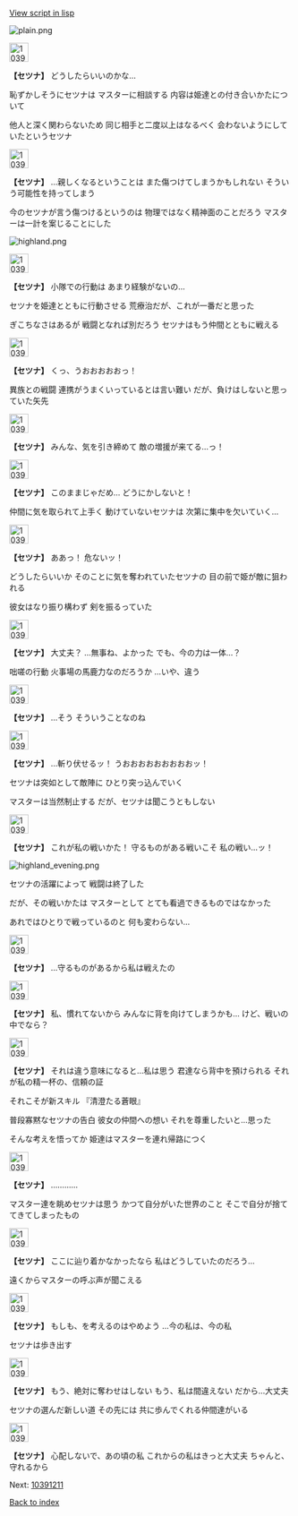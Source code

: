 [View script in lisp](../scripts/10391203.txt)

![plain.png](../images/backgrounds/plain.png)

<img src="../images/units/103911.png" alt="103911.png" height="34"/>

**【セツナ】**
どうしたらいいのかな…

恥ずかしそうにセツナは
マスターに相談する
内容は姫達との付き合いかたについて

他人と深く関わらないため
同じ相手と二度以上はなるべく
会わないようにしていたというセツナ

<img src="../images/units/103911.png" alt="103911.png" height="34"/>

**【セツナ】**
…親しくなるということは
また傷つけてしまうかもしれない
そういう可能性を持ってしまう

今のセツナが言う傷つけるというのは
物理ではなく精神面のことだろう
マスターは一計を案じることにした

![highland.png](../images/backgrounds/highland.png)

<img src="../images/units/103911.png" alt="103911.png" height="34"/>

**【セツナ】**
小隊での行動は
あまり経験がないの…

セツナを姫達とともに行動させる
荒療治だが、これが一番だと思った

ぎこちなさはあるが
戦闘となれば別だろう
セツナはもう仲間とともに戦える

<img src="../images/units/103911.png" alt="103911.png" height="34"/>

**【セツナ】**
くっ、うおおおおおっ！

異族との戦闘
連携がうまくいっているとは言い難い
だが、負けはしないと思っていた矢先

<img src="../images/units/103911.png" alt="103911.png" height="34"/>

**【セツナ】**
みんな、気を引き締めて
敵の増援が来てる…っ！

<img src="../images/units/103911.png" alt="103911.png" height="34"/>

**【セツナ】**
このままじゃだめ…
どうにかしないと！

仲間に気を取られて上手く
動けていないセツナは
次第に集中を欠いていく…

<img src="../images/units/103911.png" alt="103911.png" height="34"/>

**【セツナ】**
ああっ！
危ないッ！

どうしたらいいか
そのことに気を奪われていたセツナの
目の前で姫が敵に狙われる

彼女はなり振り構わず
剣を振るっていた

<img src="../images/units/103911.png" alt="103911.png" height="34"/>

**【セツナ】**
大丈夫？
…無事ね、よかった
でも、今の力は一体…？

咄嗟の行動
火事場の馬鹿力なのだろうか
…いや、違う

<img src="../images/units/103911.png" alt="103911.png" height="34"/>

**【セツナ】**
…そう
そういうことなのね

<img src="../images/units/103911.png" alt="103911.png" height="34"/>

**【セツナ】**
…斬り伏せるッ！
うおおおおおおおおおッ！

セツナは突如として敵陣に
ひとり突っ込んでいく

マスターは当然制止する
だが、セツナは聞こうともしない

<img src="../images/units/103911.png" alt="103911.png" height="34"/>

**【セツナ】**
これが私の戦いかた！
守るものがある戦いこそ
私の戦い…ッ！

![highland_evening.png](../images/backgrounds/highland_evening.png)

セツナの活躍によって
戦闘は終了した

だが、その戦いかたは
マスターとして
とても看過できるものではなかった

あれではひとりで戦っているのと
何も変わらない…

<img src="../images/units/103911.png" alt="103911.png" height="34"/>

**【セツナ】**
…守るものがあるから私は戦えたの

<img src="../images/units/103911.png" alt="103911.png" height="34"/>

**【セツナ】**
私、慣れてないから
みんなに背を向けてしまうかも…
けど、戦いの中でなら？

<img src="../images/units/103911.png" alt="103911.png" height="34"/>

**【セツナ】**
それは違う意味になると…私は思う
君達なら背中を預けられる
それが私の精一杯の、信頼の証

それこそが新スキル
『清澄たる蒼眼』

普段寡黙なセツナの告白
彼女の仲間への想い
それを尊重したいと…思った

そんな考えを悟ってか
姫達はマスターを連れ帰路につく

<img src="../images/units/103911.png" alt="103911.png" height="34"/>

**【セツナ】**
…………

マスター達を眺めセツナは思う
かつて自分がいた世界のこと
そこで自分が捨ててきてしまったもの

<img src="../images/units/103911.png" alt="103911.png" height="34"/>

**【セツナ】**
ここに辿り着かなかったなら
私はどうしていたのだろう…

遠くからマスターの呼ぶ声が聞こえる

<img src="../images/units/103911.png" alt="103911.png" height="34"/>

**【セツナ】**
もしも、を考えるのはやめよう
…今の私は、今の私

セツナは歩き出す

<img src="../images/units/103911.png" alt="103911.png" height="34"/>

**【セツナ】**
もう、絶対に奪わせはしない
もう、私は間違えない
だから…大丈夫

セツナの選んだ新しい道
その先には
共に歩んでくれる仲間達がいる

<img src="../images/units/103911.png" alt="103911.png" height="34"/>

**【セツナ】**
心配しないで、あの頃の私
これからの私はきっと大丈夫
ちゃんと、守れるから


Next: [10391211](10391211.md)

[Back to index](index.md)
